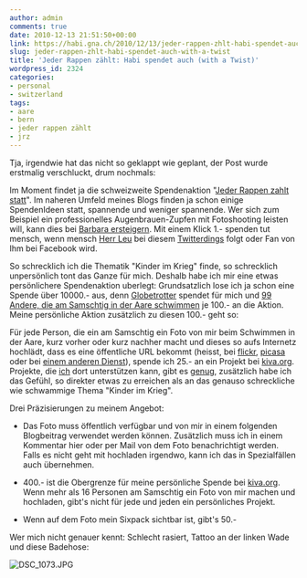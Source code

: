 ```yaml
---
author: admin
comments: true
date: 2010-12-13 21:51:50+00:00
link: https://habi.gna.ch/2010/12/13/jeder-rappen-zhlt-habi-spendet-auch-with-a-twist/
slug: jeder-rappen-zhlt-habi-spendet-auch-with-a-twist
title: 'Jeder Rappen zählt: Habi spendet auch (with a Twist)'
wordpress_id: 2324
categories:
- personal
- switzerland
tags:
- aare
- bern
- jeder rappen zählt
- jrz
---
```


Tja, irgendwie hat das nicht so geklappt wie geplant, der Post wurde erstmalig verschluckt, drum nochmals:

Im Moment findet ja die schweizweite Spendenaktion "[Jeder Rappen zahlt statt](http://www.jrz.ch/)".
Im naheren Umfeld meines Blogs finden ja schon einige SpendenIdeen statt, spannende und weniger spannende.
Wer sich zum Beispiel ein professionelles Augenbrauen-Zupfen mit Fotoshooting leisten will, kann dies bei [Barbara ersteigern](http://pictura.tumblr.com/post/2300742909/lacheln-fur-einen-guten-zweck).
Mit einem Klick 1.- spenden tut mensch, wenn mensch [Herr Leu](https://leumund.ch/jeder-rappen-zahlt-auch-hier-009139) bei diesem [Twitterdings](https://twitter.com/leumund) folgt oder Fan von Ihm bei Facebook wird.

So schrecklich ich die Thematik "Kinder im Krieg" finde, so schrecklich unpersönlich tont das Ganze für mich.
Deshalb habe ich mir eine etwas persönlichere Spendenaktion uberlegt: Grundsatzlich lose ich ja schon eine Spende über 10000.- aus, denn [Globetrotter](http://www.globetrotter.ch/) spendet für mich und [99 Andere, die am Samschtig in der Aare schwimmen](http://www.globetrotter.ch/about/news/aareschwuemme) je 100.- an die Aktion.
Meine persönliche Aktion zusätzlich zu diesen 100.- geht so:

Für jede Person, die ein am Samschtig ein Foto von mir beim Schwimmen in der Aare, kurz vorher oder kurz nachher macht und dieses so aufs Internetz hochlädt, dass es eine öffentliche URL bekommt (heisst, bei [flickr](https://www.flickr.com/), [picasa](http://picasaweb.google.com/) oder bei [einem anderen Dienst](http://www.google.ch/search?client=safari&rls=en&q=free+image+hosting&ie=UTF-8&oe=UTF-8&redir_esc=&ei=4JcGTeHSBcnd4gbhnticBw)), spende ich 25.- an ein Projekt bei [kiva.org](http://www.kiva.org/).
Projekte, die [ich](http://www.kiva.org/lender/habi) dort unterstützen kann, gibt es [genug](http://www.kiva.org/lend), zusätzlich habe ich das Gefühl, so direkter etwas zu erreichen als an das genauso schreckliche wie schwammige Thema "Kinder im Krieg".

Drei Präzisierungen zu meinem Angebot:

* Das Foto muss öffentlich verfügbar und von mir in einem folgenden Blogbeitrag verwendet werden können.
  Zusätzlich muss ich in einem Kommentar hier oder per Mail von dem Foto benachrichtigt werden.
  Falls es nicht geht mit hochladen irgendwo, kann ich das in Spezialfällen auch übernehmen.

* 400.- ist die Obergrenze für meine persönliche Spende bei [kiva.org](http://www.kiva.org/).
  Wenn mehr als 16 Personen am Samschtig ein Foto von mir machen und hochladen, gibt's nicht für jede und jeden ein persönliches Projekt.

* Wenn auf dem Foto mein Sixpack sichtbar ist, gibt's 50.-

Wer mich nicht genauer kennt: Schlecht rasiert, Tattoo an der linken Wade und diese Badehose:

![DSC_1073.JPG](https://habi.gna.ch/wp-content/uploads/2010/12/DSC_1073.jpg)
